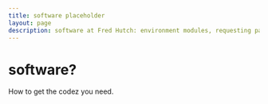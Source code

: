 ```yaml
---
title: software placeholder
layout: page
description: software at Fred Hutch: environment modules, requesting package, R, Python, etc
---
```


# software?

How to get the codez you need.
